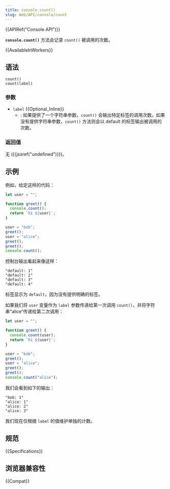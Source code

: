 ```yaml
---
title: console.count()
slug: Web/API/console/count
---
```


{{APIRef("Console API")}}

**`console.count()`** 方法会记录 `count()` 被调用的次数。

{{AvailableInWorkers}}

## 语法

```js-nolint
count()
count(label)
```

### 参数

- `label` {{Optional_Inline}}
  - : 如果提供了一个字符串参数，`count()` 会输出特定标签的调用次数。如果没有提供字符串参数，`count()` 方法则会以 default 的标签输出被调用的次数。

### 返回值

无 ({{jsxref("undefined")}})。

## 示例

例如，给定这样的代码：

```js
let user = "";

function greet() {
  console.count();
  return `hi ${user}`;
}

user = "bob";
greet();
user = "alice";
greet();
greet();
console.count();
```

控制台输出看起来像这样：

```
"default: 1"
"default: 2"
"default: 3"
"default: 4"
```

标签显示为 `default`，因为没有提供明确的标签。

如果我们将 `user` 变量作为 `label` 参数传递给第一次调用 `count()`，并将字符串”alice“传递给第二次调用：

```js
let user = "";

function greet() {
  console.count(user);
  return `hi ${user}`;
}

user = "bob";
greet();
user = "alice";
greet();
greet();
console.count("alice");
```

我们会看到如下的输出：

```
"bob: 1"
"alice: 1"
"alice: 2"
"alice: 3"
```

我们现在仅根据 `label` 的值维护单独的计数。

## 规范

{{Specifications}}

## 浏览器兼容性

{{Compat}}
